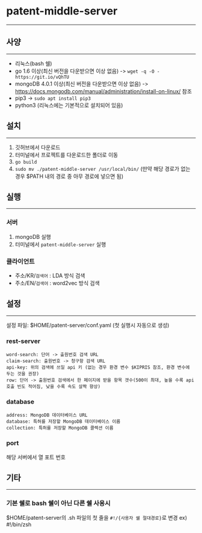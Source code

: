 # patent-middle-server

---

## 사양

---

- 리눅스(bash 쉘)
- go 1.6 이상(최신 버전을 다운받으면 이상 없음) -> `wget -q -O - https://git.io/vQhTU`
- mongoDB 4.0.1 이상(최신 버전을 다운받으면 이상 없음) -> https://docs.mongodb.com/manual/administration/install-on-linux/ 참조
- pip3 -> `sudo apt install pip3`
- python3 (리눅스에는 기본적으로 설치되어 있음)

## 설치

---

1. 깃허브에서 다운로드
2. 터미널에서 프로젝트를 다운로드한 폴더로 이동
3. `go build`
4. `sudo mv ./patent-middle-server /usr/local/bin/` (만약 해당 경로가 없는 경우 $PATH 내의 경로 중 아무 경로에 넣으면 됨)

## 실행

---

### 서버

1. mongoDB 실행
2. 터미널에서 `patent-middle-server` 실행

### 클라이언트

- 주소/KR/`검색어` : LDA 방식 검색
- 주소/EN/`검색어` : word2vec 방식 검색

## 설정

---

설정 파일: $HOME/patent-server/conf.yaml (첫 실행시 자동으로 생성)

### rest-server
    word-search: 단어 -> 출원번호 검색 URL
    claim-search: 출원번호 -> 청구항 검색 URL
    api-key: 위의 검색에 쓰일 api 키 (없는 경우 환경 변수 $KIPRIS 참조, 환경 변수에 두는 것을 권장)
    row: 단어 -> 출원번호 검색에서 한 페이지에 받을 항목 갯수(500이 최대, 높을 수록 api 호출 빈도 적어짐, 낮을 수록 속도 살짝 향상)

### database
    address: MongoDB 데이터베이스 URL
    database: 특허를 저장할 MongoDB 데이터베이스 이름
    collection: 특허를 저장할 MongoDB 콜렉션 이름

### port
해당 서버에서 열 포트 번호

## 기타

---

### 기본 쉘로 bash 쉘이 아닌 다른 쉘 사용시

$HOME/patent-server의 .sh 파일의 첫 줄을 `#!/{사용자 쉘 절대경로}`로 변경
ex) #!/bin/zsh